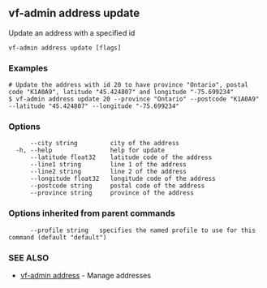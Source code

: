 ## vf-admin address update

Update an address with a specified id

```
vf-admin address update [flags]
```

### Examples

```
# Update the address with id 20 to have province "Ontario", postal code "K1A0A9", latitude "45.424807" and longitude "-75.699234"
$ vf-admin address update 20 --province "Ontario" --postcode "K1A0A9" --latitude "45.424807" --longitude "-75.699234"

```

### Options

```
      --city string         city of the address
  -h, --help                help for update
      --latitude float32    latitude code of the address
      --line1 string        line 1 of the address
      --line2 string        line 2 of the address
      --longitude float32   longitude code of the address
      --postcode string     postal code of the address
      --province string     province of the address
```

### Options inherited from parent commands

```
      --profile string   specifies the named profile to use for this command (default "default")
```

### SEE ALSO

* [vf-admin address](vf-admin_address.md)	 - Manage addresses

